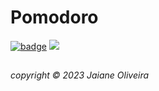 # Pomodoro
[![badge](https://img.shields.io/badge/-Clique%20aqui%20para%20testar-f8716c)](https://jaianeoliveira.github.io/pomodoro-app/) 
![](https://img.shields.io/badge/status-em%20desenvolvimento-1e2140)


##
*copyright &copy; 2023 Jaiane Oliveira*
